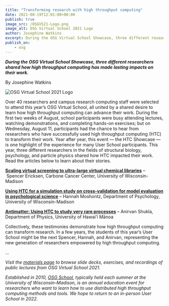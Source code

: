 ```yaml
---
title: "Transforming research with high throughput computing" 
date: 2021-08-19T12:01:00+00:00
publish: true
image_src: /OSGVS21-Logo.png
image_alt: OSG Virtual School 2021 Logo
author: Josephine Watkins
excerpt: During the OSG Virtual School Showcase, three different researchers shared how high throughput computing has made lasting impacts on their work.
publish_on:
    - osg
--- 
```

***During the OSG Virtual School Showcase, three different researchers shared how high throughput computing has made lasting impacts on their work.***

By Josephine Watkins

<img src="{{ '/OSGVS21-Logo.png' | relative_url }}" alt="OSG Virtual School 2021 Logo"/>

Over 40 researchers and campus research computing staff were selected to attend this year’s OSG Virtual School, all united by a shared desire to learn how high throughput computing can advance their work. During the first two weeks of August, school participants were busy attending lectures, watching demonstrations, and completing hands-on exercises; but on Wednesday, August 11, participants had the chance to hear from researchers who have successfully used high throughput computing (HTC) to transform their work. Year after year, this event –– the HTC Showcase –– is one highlight of the experience for many User School participants. This year, three different researchers in the fields of structural biology, psychology, and particle physics shared how HTC impacted their work. Read the articles below to learn about their stories.

**[Scaling virtual screening to ultra-large virtual chemical libraries](https://path-cc.io/news/2021-08-19-Spencer-Showcase/)** – Spencer Ericksen, Carbone Cancer Center, University of Wisconsin-Madison

**[Using HTC for a simulation study on cross-validation for model evaluation in psychological science](https://path-cc.io/news/2021-08-19-Hannah-Showcase/)** – Hannah Moshontz, Department of Psychology, University of Wisconsin-Madison

**[Antimatter: Using HTC to study very rare processes](https://path-cc.io/news/2021-08-19-Anirvan-Showcase/)** – Anirvan Shukla, Department of Physics, University of Hawai’i Mānoa

Collectively, these testimonies demonstrate how high throughput computing can transform research. In a few years, the students of this year’s User School might be the next Spencer, Hannah, and Anirvan, representing the new generation of researchers empowered by high throughput computing.

...

*Visit the [materials page](https://opensciencegrid.org/virtual-school-2021/materials/) to browse slide decks, exercises, and recordings of public lectures from OSG Virtual School 2021.*

*Established in 2010, [OSG School](https://opensciencegrid.org/virtual-school-2021/), typically held each summer at the University of Wisconsin–Madison, is an annual education event for researchers who want to learn how to use distributed high throughput computing methods and tools. We hope to return to an in-person User School in 2022.*

